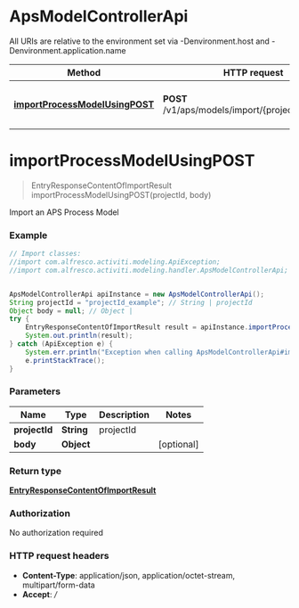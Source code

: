 # ApsModelControllerApi

All URIs are relative to the environment set via -Denvironment.host and -Denvironment.application.name

Method | HTTP request | Description
------------- | ------------- | -------------
[**importProcessModelUsingPOST**](ApsModelControllerApi.md#importProcessModelUsingPOST) | **POST** /v1/aps/models/import/{projectId}/process | Import an APS Process Model

<a name="importProcessModelUsingPOST"></a>
# **importProcessModelUsingPOST**
> EntryResponseContentOfImportResult importProcessModelUsingPOST(projectId, body)

Import an APS Process Model

### Example
```java
// Import classes:
//import com.alfresco.activiti.modeling.ApiException;
//import com.alfresco.activiti.modeling.handler.ApsModelControllerApi;


ApsModelControllerApi apiInstance = new ApsModelControllerApi();
String projectId = "projectId_example"; // String | projectId
Object body = null; // Object | 
try {
    EntryResponseContentOfImportResult result = apiInstance.importProcessModelUsingPOST(projectId, body);
    System.out.println(result);
} catch (ApiException e) {
    System.err.println("Exception when calling ApsModelControllerApi#importProcessModelUsingPOST");
    e.printStackTrace();
}
```

### Parameters

Name | Type | Description  | Notes
------------- | ------------- | ------------- | -------------
 **projectId** | **String**| projectId |
 **body** | **Object**|  | [optional]

### Return type

[**EntryResponseContentOfImportResult**](EntryResponseContentOfImportResult.md)

### Authorization

No authorization required

### HTTP request headers

 - **Content-Type**: application/json, application/octet-stream, multipart/form-data
 - **Accept**: */*

